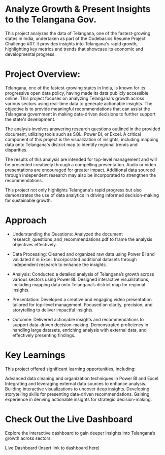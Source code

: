 # Analyze Growth & Present Insights to the Telangana Gov.
This project analyzes the data of Telangana, one of the fastest-growing states in India, undertaken as part of the Codebasics Resume Project Challenge #07.
It provides insights into Telangana's rapid growth, highlighting key metrics and trends that showcase its economic and developmental progress.

# Project Overview:

Telangana, one of the fastest-growing states in India, is known for its progressive open data policy, having made its data publicly accessible online. This project focuses on analyzing Telangana's growth across various sectors using real-time data to generate actionable insights. The objective is to provide meaningful recommendations that can assist the Telangana government in making data-driven decisions to further support the state's development.

The analysis involves answering research questions outlined in the provided document, utilizing tools such as SQL, Power BI, or Excel. A critical component of this project is the visualization of insights, including mapping data onto Telangana's district map to identify regional trends and disparities.

The results of this analysis are intended for top-level management and will be presented creatively through a compelling presentation. Audio or video presentations are encouraged for greater impact. Additional data sourced through independent research may also be incorporated to strengthen the recommendations.

This project not only highlights Telangana's rapid progress but also demonstrates the use of data analytics in driving informed decision-making for sustainable growth.

# Approach
* Understanding the Questions:
Analyzed the document research_questions_and_recommendations.pdf to frame the analysis objectives effectively.

* Data Processing:
Cleaned and organized raw data using Power BI and validated it in Excel.
Incorporated additional datasets through independent research to enhance the insights.

* Analysis:
Conducted a detailed analysis of Telangana’s growth across various sectors using Power BI.
Designed interactive visualizations, including mapping data onto Telangana’s district map for regional insights.

* Presentation:
Developed a creative and engaging video presentation tailored for top-level management.
Focused on clarity, precision, and storytelling to deliver impactful insights.

* Outcome:
Delivered actionable insights and recommendations to support data-driven decision-making.
Demonstrated proficiency in handling large datasets, enriching analysis with external data, and effectively presenting findings.

# Key Learnings
This project offered significant learning opportunities, including:

Advanced data cleaning and organization techniques in Power BI and Excel.
Integrating and leveraging external data sources to enhance analysis.
Building interactive visualizations to uncover deep insights.
Developing storytelling skills for presenting data-driven recommendations.
Gaining experience in deriving actionable insights for strategic decision-making.

# Check Out the Live Dashboard
Explore the interactive dashboard to gain deeper insights into Telangana’s growth across sectors:

Live Dashboard (Insert link to dashboard here)
